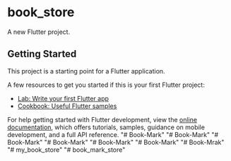 # book_store

A new Flutter project.

## Getting Started

This project is a starting point for a Flutter application.

A few resources to get you started if this is your first Flutter project:

- [Lab: Write your first Flutter app](https://docs.flutter.dev/get-started/codelab)
- [Cookbook: Useful Flutter samples](https://docs.flutter.dev/cookbook)

For help getting started with Flutter development, view the
[online documentation](https://docs.flutter.dev/), which offers tutorials,
samples, guidance on mobile development, and a full API reference.
"# Book-Mark" 
"# Book-Mark" 
"# Book-Mark" 
"# Book-Mark" 
"# Book-Mark" 
"# Book-Mark" 
"# Book-Mrak" 
"# my_book_store" 
"# book_mark_store" 

